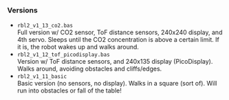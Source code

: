 ### Versions

- `rbl2_v1_13_co2.bas`  
  Full version w/ CO2 sensor, ToF distance sensors, 240x240 display, and 4th servo. Sleeps until the CO2 concentration is above a certain limit. If it is, the robot wakes up and walks around.
- `rbl2_v1_12_tof_picodisplay.bas`  
  Version w/ ToF distance sensors, and 240x135 display (PicoDisplay). Walks around, avoiding obstacles and cliffs/edges.
- `rbl2_v1_11_basic`  
  Basic version (no sensors, no display). Walks in a square (sort of). Will run into obstacles or fall of the table!
